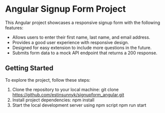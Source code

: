 # Angular Signup Form Project

This Angular project showcases a responsive signup form with the following features:

- Allows users to enter their first name, last name, and email address.
- Provides a good user experience with responsive design.
- Designed for easy extension to include more questions in the future.
- Submits form data to a mock API endpoint that returns a 200 response.

## Getting Started

To explore the project, follow these steps:

1. Clone the repository to your local machine:
   git clone https://github.com/estinsunnyk/signupform_angular.git
3. Install project dependencies:
   npm install
4. Start the local development server using npm script
   npm run start

